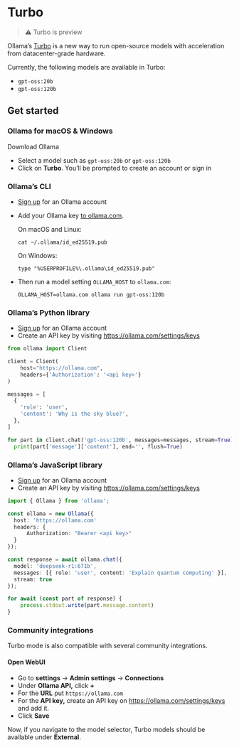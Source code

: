 # Turbo

> ⚠️ Turbo is preview

Ollama’s [Turbo](https://ollama.com/turbo) is a new way to run open-source models with acceleration from datacenter-grade hardware.

Currently, the following models are available in Turbo:

- `gpt-oss:20b`
- `gpt-oss:120b`

## Get started

### Ollama for macOS & Windows

Download Ollama

- Select a model such as `gpt-oss:20b` or `gpt-oss:120b`
- Click on **Turbo**. You’ll be prompted to create an account or sign in

### Ollama’s CLI

- [Sign up](https://ollama.com/signup) for an Ollama account
- Add your Ollama key [to ollama.com](https://ollama.com/settings/keys).

  On macOS and Linux:

  ```shell
  cat ~/.ollama/id_ed25519.pub
  ```

  On Windows:

  ```
  type "%USERPROFILE%\.ollama\id_ed25519.pub"
  ```

- Then run a model setting `OLLAMA_HOST` to `ollama.com`:
  ```shell
  OLLAMA_HOST=ollama.com ollama run gpt-oss:120b
  ```

### Ollama’s Python library

- [Sign up](https://ollama.com/signup) for an Ollama account
- Create an API key by visiting https://ollama.com/settings/keys

```python
from ollama import Client

client = Client(
    host="https://ollama.com",
    headers={'Authorization': '<api key>'}
)

messages = [
  {
    'role': 'user',
    'content': 'Why is the sky blue?',
  },
]

for part in client.chat('gpt-oss:120b', messages=messages, stream=True):
  print(part['message']['content'], end='', flush=True)
```

### Ollama’s JavaScript library

- [Sign up](https://ollama.com/signup) for an Ollama account
- Create an API key by visiting https://ollama.com/settings/keys

```typescript
import { Ollama } from 'ollama';

const ollama = new Ollama({
  host: 'https://ollama.com'
  headers: {
	  Authorization: "Bearer <api key>"
  }
});

const response = await ollama.chat({
  model: 'deepseek-r1:671b',
  messages: [{ role: 'user', content: 'Explain quantum computing' }],
  stream: true
});

for await (const part of response) {
    process.stdout.write(part.message.content)
}
```

### Community integrations

Turbo mode is also compatible with several community integrations.

#### Open WebUI

- Go to **settings** → **Admin settings** → **Connections**
- Under **Ollama API,** click **+**
- For the **URL** put `https://ollama.com`
- For the **API key,** create an API key on https://ollama.com/settings/keys and add it.
- Click **Save**

Now, if you navigate to the model selector, Turbo models should be available under **External**.
